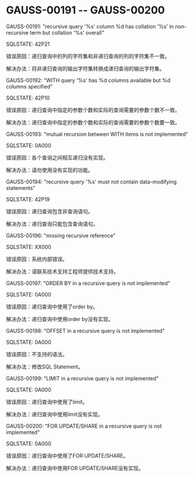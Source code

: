 # GAUSS-00191 -- GAUSS-00200

GAUSS-00191: "recursive query '%s' column %d has collation '%s' in non-recursive term but collation '%s' overall"

SQLSTATE: 42P21

错误原因：递归查询中的列的字符集和非递归查询的列的字符集不一致。

解决办法：将非递归查询的输出字符集转换成递归查询的输出字符集。

GAUSS-00192: "WITH query '%s' has %d columns available but %d columns specified"

SQLSTATE: 42P10

错误原因：递归查询中指定的参数个数和实际的查询需要的参数个数不一致。

解决办法：递归查询中指定的参数个数和实际的查询需要的参数个数要一致。

GAUSS-00193: "mutual recursion between WITH items is not implemented"

SQLSTATE: 0A000

错误原因：各个查询之间相互递归没有实现。

解决办法：请勿使用没有实现的功能。

GAUSS-00194: "recursive query '%s' must not contain data-modifying statements"

SQLSTATE: 42P19

错误原因：递归查询包含非查询语句。

解决办法：递归查询只能包含查询语句。

GAUSS-00196: "missing recursive reference"

SQLSTATE: XX000

错误原因：系统内部错误。

解决办法：请联系技术支持工程师提供技术支持。

GAUSS-00197: "ORDER BY in a recursive query is not implemented"

SQLSTATE: 0A000

错误原因：递归查询中使用了order by。

解决办法：递归查询中使用order by没有实现。

GAUSS-00198: "OFFSET in a recursive query is not implemented"

SQLSTATE: 0A000

错误原因：不支持的语法。

解决办法：修改SQL Statement。

GAUSS-00199: "LIMIT in a recursive query is not implemented"

SQLSTATE: 0A000

错误原因：递归查询中使用了limit。

解决办法：递归查询中使用limit没有实现。

GAUSS-00200: "FOR UPDATE/SHARE in a recursive query is not implemented"

SQLSTATE: 0A000

错误原因：递归查询中使用了FOR UPDATE/SHARE。

解决办法：递归查询中使用FOR UPDATE/SHARE没有实现。
